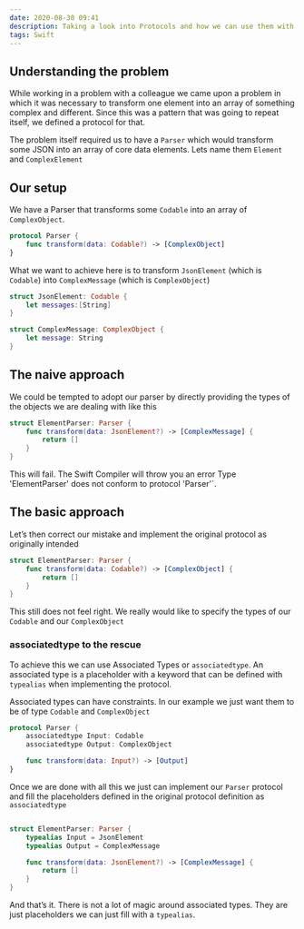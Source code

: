 ```yaml
---
date: 2020-08-30 09:41
description: Taking a look into Protocols and how we can use them with generic types in the form of Associated Types
tags: Swift
---
```


## Understanding the problem

While working in a problem with a colleague we came upon a problem in which it was necessary to transform one element into an array of something complex and different. Since this was a pattern that was going to repeat itself, we defined a protocol for that.

The problem itself required us to have a `Parser` which would transform some JSON into an array of core data elements. Lets name them `Element` and `ComplexElement`

## Our setup

We have a Parser that transforms some `Codable` into an array of `ComplexObject`.

```swift
protocol Parser {
	func transform(data: Codable?) -> [ComplexObject]
}
```


What we want to achieve here is to transform `JsonElement` (which is `Codable`) into `ComplexMessage` (which is `ComplexObject`)

```swift
struct JsonElement: Codable {
	let messages:[String]
}

struct ComplexMessage: ComplexObject {
	let message: String
}
```

## The naive approach

We could be tempted to adopt our parser by directly providing the types of the objects we are dealing with like this

```swift
struct ElementParser: Parser {
	func transform(data: JsonElement?) -> [ComplexMessage] {
		return []
	}
}
``` 

This will fail. The Swift Compiler will throw you an error Type 'ElementParser' does not conform to protocol 'Parser'`.

## The basic approach

Let’s then correct our mistake and implement the original protocol as originally intended

```swift
struct ElementParser: Parser {
	func transform(data: Codable?) -> [ComplexObject] {
		return []
	}
}
```

This still does not feel right. We really would like to specify the types of our `Codable` and our `ComplexObject`

### associatedtype to the rescue

To achieve this we can use Associated Types or `associatedtype`. An associated type is a placeholder with a keyword that can be defined with `typealias` when implementing the protocol.

Associated types can have constraints. In our example we just want them to be of type `Codable` and `ComplexObject`

```swift
protocol Parser {
	associatedtype Input: Codable
	associatedtype Output: ComplexObject

	func transform(data: Input?) -> [Output]
}
```

Once we are done with all this we just can implement our `Parser` protocol and fill the placeholders defined in the original protocol definition as `associatedtype`

```swift

struct ElementParser: Parser {
	typealias Input = JsonElement
	typealias Output = ComplexMessage

	func transform(data: JsonElement?) -> [ComplexMessage] {
		return []
	}
}
```

And that’s it. There is not a lot of magic around associated types. They are just placeholders we can just fill with a `typealias`.